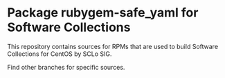 # Package rubygem-safe_yaml for Software Collections

This repository contains sources for RPMs that are used
to build Software Collections for CentOS by SCLo SIG.

Find other branches for specific sources.
